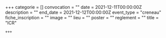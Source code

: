 +++
    categorie = []
    convocation = ""
    date = 2021-12-11T00:00:00Z
    description = ""
    end_date = 2021-12-12T00:00:00Z
    event_type = "creneau"
    fiche_inscription = ""
    image = ""
    lieu = ""
    poster = ""
    reglement = ""
    title = "ICR"
    
    +++
            